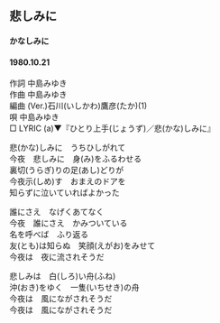 ## 悲しみに
#### かなしみに
#### 1980.10.21


作詞      中島みゆき  
作曲      中島みゆき  
編曲 (Ver.)石川(いしかわ)鷹彦(たか)(1)  
唄         中島みゆき  
□ LYRIC (a)▼『ひとり上手(じょうず)／悲(かな)しみに』  


悲(かな)しみに　うちひしがれて  
今夜　悲しみに　身(み)をふるわせる  
裏切(うらぎ)りの足(あし)どりが  
今夜示(しめ)す　おまえのドアを  
知らずに泣いていればよかった  
  
誰にさえ　なげくあてなく  
今夜　誰にさえ　かみついている  
名を呼べば　ふり返る  
友(とも)は知らぬ　笑顔(えがお)をみせて  
今夜は　夜に流されそうだ  
  
悲しみは　白(しろ)い舟(ふね)  
沖(おき)をゆく　一隻(いちせき)の舟  
今夜は　風にながされそうだ  
今夜は　風にながされそうだ  